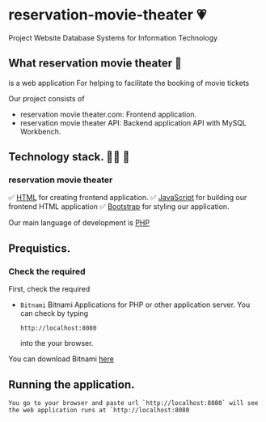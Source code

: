 # reservation-movie-theater :heartpulse:
Project Website Database Systems for Information Technology

## What reservation movie theater :dizzy:
is a web application For helping to facilitate the booking of movie tickets

Our project consists of
- reservation movie theater.com: Frontend application.
- reservation movie theater API: Backend application API with MySQL Workbench.

## Technology stack. :technologist: :school:
### reservation movie theater
:white_check_mark: [HTML](https://html.com) for creating frontend application.
:white_check_mark: [JavaScript](https://www.javascript.com) for building our frontend HTML application
:white_check_mark: [Bootstrap](https://getbootstrap.com) for styling our application.


Our main language of development is [PHP](https://www.php.net)

## Prequistics.
### Check the required
First, check the required 

- `Bitnami` Bitnami Applications for PHP or other application server.
  You can check by typing
  ```
  http://localhost:8080

  ```
  into the your browser.
  
You can download Bitnami [here](https://bitnami.com)

## Running the application.
```
You go to your browser and paste url `http://localhost:8080` will see the web application runs at `http://localhost:8080
